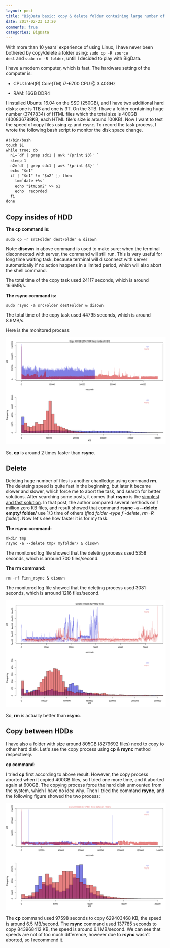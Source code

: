 ```yaml
---
layout: post
title: "BigData basic: copy & delete folder containing large number of files"
date: 2017-02-23 13:20
comments: true
categories: BigData
---
```



With more than 10 years' experience of using Linux, I have never been bothered by copy/delete a folder using: <code>sudo cp -R source dest</code> and <code>sudo rm -R folder</code>, untill I decided to play with BigData. 


I have a modern computer, which is fast. The hardware setting of the computer is: 

- CPU: Intel(R) Core(TM) i7-6700 CPU @ 3.40GHz

- RAM: 16GB DDR4 

I installed Ubuntu 16.04 on the SSD (250GB), and I have two additional hard disks: one is 1TB and one is 3T. On the 3TB. I have a folder containing huge number (3747834) of HTML files which the total size is 400GB (400836788KB, each HTML file's size is around 100KB). Now I want to test the speed of copy files using <code>cp</code> and <code>rsync</code>. To record the task process, I wrote the following bash script to monitor the disk space change. 

~~~~
#!/bin/bash
touch $1
while true; do
  n1=`df | grep sdc1 | awk '{print $3}' `
  sleep 1
  n2=`df | grep sdc1 | awk '{print $3}' `
  echo "$n1"
  if [ "$n1" != "$n2" ]; then
    tm=`date +%s`
    echo "$tm;$n2" >> $1
    echo  recorded
  fi
done
~~~~

## Copy insides of HDD

**The cp command is:** 

~~~~
sudo cp -r srcFolder destFolder & disown
~~~~

Note: **disown** in above command is used to make sure: when the terminal disconnected with server, the command will still run. This is very useful for long time waiting task, because terminal will disconnect with server automatically if no action happens in a limited period, which will also abort the shell command.

The total time of the copy task used 24117 seconds, which is around 16.6MB/s. 

**The rsync command is:** 

~~~~
sudo rsync -a srcFolder destFolder & disown
~~~~

The total time of the copy task used 44795 seconds, which is around 8.9MB/s.

Here is the monitored process: 

![](/images/cp/cp_400.png)

So, **cp** is around 2 times faster than **rsync**.


## Delete

Deleting huge number of files is another chanlledge using command **rm**. The deleteing speed is quite fast in the beginning, but later it became slower and slower, which force me to abort the task, and search for better solutions. After searching some posts, it comes that **rsync** is the [simplest and fast solution](https://web.archive.org/web/20130929001850/http://linuxnote.net/jianingy/en/linux/a-fast-way-to-remove-huge-number-of-files.html). In that post, the author compared several methods on 1 million zero KB files, and result showed that command **rsync -a --delete empty/ folder/** use 1/3 time of others (*find folder -type f -delete*, *rm -R folder*). Now let's see how faster it is for my task.

**The rsync command:**

~~~~
mkdir tmp
rsync -a --delete tmp/ myfolder/ & disown
~~~~

The monitored log file showed that the deleting process used  5358 seconds, which is arround 700 files/second. 


**The rm command:**

~~~~
rm -rf Finn_rsync & disown
~~~~

The monitored log file showed that the deleting process used  3081 seconds, which is arround 1216 files/second. 

![](/images/cp/rm_400.png)

So, **rm** is actually better than **rsync**. 


## Copy between HDDs

I have also a folder with size around 805GB (8279692 files) need to copy to other hard disk. Let's see the copy process using **cp** & **rsync** method respectively. 


**cp command:**

I tried **cp** first according to above result. However, the copy process aborted when it copied 400GB files, so I tried one more time, and it aborted again at 600GB. The copying process force the hard disk unmounted from the system, which I have no idea why. Then I tried the command **rsync**, and the following figure showed the two process: 

![](/images/cp/cp_800.png)

The **cp** command used 97598 seconds to copy 629403468 KB, the speed is around 6.5 MB/second. The **rsync** command used 137785 seconds to copy 843968412 KB, the speed is around 6.1 MB/second. We can see that speeds are not of too much difference, however due to **rsync** wasn't aborted, so I recommend it. 


